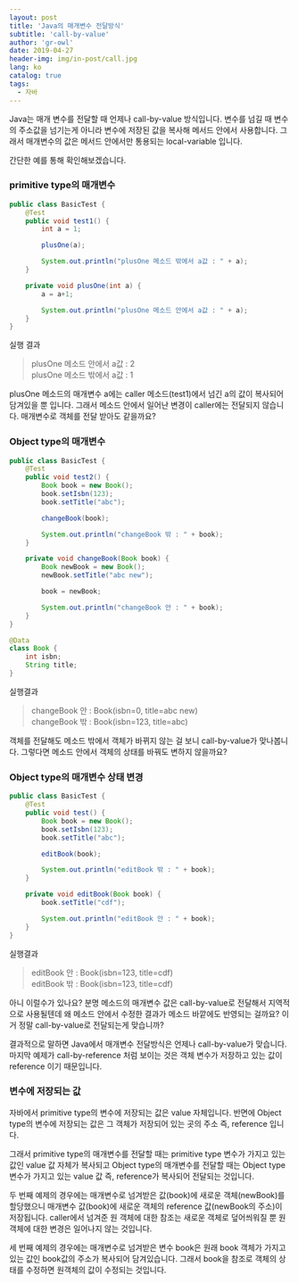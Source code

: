 ```yaml
---
layout: post
title: 'Java의 매개변수 전달방식'
subtitle: 'call-by-value'
author: 'gr-owl'
date: 2019-04-27
header-img: img/in-post/call.jpg
lang: ko
catalog: true
tags:
  - 자바
---
```


Java는 매개 변수를 전달할 때 언제나 call-by-value 방식입니다. 변수를 넘길 때 변수의 주소값을 넘기는게 아니라 변수에 저장된 값을 복사해 메서드 안에서 사용합니다. 그래서 매개변수의 값은 메서드 안에서만 통용되는 local-variable 입니다.  

간단한 예를 통해 확인해보겠습니다.  

### primitive type의 매개변수

```java
public class BasicTest {
    @Test
    public void test1() {
        int a = 1;

        plusOne(a);

        System.out.println("plusOne 메소드 밖에서 a값 : " + a);
    }

    private void plusOne(int a) {
        a = a+1;

        System.out.println("plusOne 메소드 안에서 a값 : " + a);
    }
}
```

실행 결과  

> plusOne 메소드 안에서 a값 : 2  
> plusOne 메소드 밖에서 a값 : 1   

plusOne 메소드의 매개변수 a에는 caller 메소드(test1)에서 넘긴 a의 값이 복사되어 담겨있을 뿐 입니다. 그래서 메소드 안에서 일어난 변경이 caller에는 전달되지 않습니다. 매개변수로 객체를 전달 받아도 같을까요?  

### Object type의 매개변수

```java
public class BasicTest {
    @Test
    public void test2() {
        Book book = new Book();
        book.setIsbn(123);
        book.setTitle("abc");

        changeBook(book);

        System.out.println("changeBook 밖 : " + book);
    }

    private void changeBook(Book book) {
        Book newBook = new Book();
        newBook.setTitle("abc new");

        book = newBook;

        System.out.println("changeBook 안 : " + book);
    }
}

@Data
class Book {
    int isbn;
    String title;
}
```

실행결과  

> changeBook 안 : Book(isbn=0, title=abc new)  
> changeBook 밖 : Book(isbn=123, title=abc)  

객체를 전달해도 메소드 밖에서 객체가 바뀌지 않는 걸 보니 call-by-value가 맞나봅니다. 그렇다면 메소드 안에서 객체의 상태를 바꿔도 변하지 않을까요?   

### Object type의 매개변수 상태 변경

```java
public class BasicTest {
    @Test
    public void test() {
        Book book = new Book();
        book.setIsbn(123);
        book.setTitle("abc");

        editBook(book);

        System.out.println("editBook 밖 : " + book);
    }

    private void editBook(Book book) {
        book.setTitle("cdf");

        System.out.println("editBook 안 : " + book);
    }
}
```

실행결과  

> editBook 안 : Book(isbn=123, title=cdf)  
> editBook 밖 : Book(isbn=123, title=cdf)

아니 이럴수가 있나요? 분명 메소드의 매개변수 값은 call-by-value로 전달해서 지역적으로 사용될텐데 왜 메소드 안에서 수정한 결과가 메소드 바깥에도 반영되는 걸까요? 이거 정말 call-by-value로 전달되는게 맞습니까?  

결과적으로 말하면 Java에서 매개변수 전달방식은 언제나 call-by-value가 맞습니다. 마지막 예제가 call-by-reference 처럼 보이는 것은 객체 변수가 저장하고 있는 값이 reference 이기 때문입니다.  

### 변수에 저장되는 값
자바에서 primitive type의 변수에 저장되는 값은 value 자체입니다. 반면에 Object type의 변수에 저장되는 값은 그 객체가 저장되어 있는 곳의 주소 즉, reference 입니다.   

그래서 primitive type의 매개변수를 전달할 때는 primitive type 변수가 가지고 있는 값인 value 값 자체가 복사되고 Object type의 매개변수를 전달할 때는 Object type 변수가 가지고 있는 value 값 즉, reference가 복사되어 전달되는 것입니다.  

두 번째 예제의 경우에는 매개변수로 넘겨받은 값(book)에 새로운 객체(newBook)를 할당했으니 매개변수 값(book)에 새로운 객체의 reference 값(newBook의 주소)이 저장됩니다. caller에서 넘겨준 원 객체에 대한 참조는 새로운 객체로 덮어씌워질 뿐 원객체에 대한 변경은 일어나지 않는 것입니다.  

세 번째 예제의 경우에는 매개변수로 넘겨받은 변수 book은 원래 book 객체가 가지고 있는 값인 book값의 주소가 복사되어 담겨있습니다. 그래서 book을 참조로 객체의 상태를 수정하면 원객체의 값이 수정되는 것입니다.  
